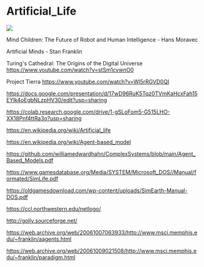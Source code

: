# Artificial_Life

<img src="https://forums.civfanatics.com/attachments/menagerie-gif.45103/">

Mind Children: The Future of Robot and Human Intelligence - Hans Moravec

Artificial Minds - Stan Franklin

Turing's Cathedral: The Origins of the Digital Universe
https://www.youtube.com/watch?v=stSm1cvwnO0

Project Tierra
https://www.youtube.com/watch?v=Wl5rRGVD0QI

https://docs.google.com/presentation/d/17wD96RuK5Tqz0TVmKaHcxFah15EYlk4oEgbNLzpHV30/edit?usp=sharing

https://colab.research.google.com/drive/1-gSLoFom5-G515LHO-XX18Pnf4ttRa3o?usp=sharing

https://en.wikipedia.org/wiki/Artificial_life

https://en.wikipedia.org/wiki/Agent-based_model

https://github.com/williamedwardhahn/ComplexSystems/blob/main/Agent_Based_Models.pdf

https://www.gamesdatabase.org/Media/SYSTEM/Microsoft_DOS//Manual/formated/SimLife.pdf

https://oldgamesdownload.com/wp-content/uploads/SimEarth-Manual-DOS.pdf

https://ccl.northwestern.edu/netlogo/

http://golly.sourceforge.net/

https://web.archive.org/web/20061007063933/http://www.msci.memphis.edu/~franklin/aagents.html

https://web.archive.org/web/20061009021508/http://www.msci.memphis.edu/~franklin/paradigm.html


